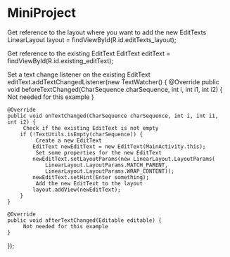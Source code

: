 # MiniProject
 Get reference to the layout where you want to add the new EditTexts
LinearLayout layout = findViewById(R.id.editTexts_layout);

 Get reference to the existing EditText
EditText editText = findViewById(R.id.existing_editText);

 Set a text change listener on the existing EditText
editText.addTextChangedListener(new TextWatcher() {
    @Override
    public void beforeTextChanged(CharSequence charSequence, int i, int i1, int i2) {
         Not needed for this example
    }

    @Override
    public void onTextChanged(CharSequence charSequence, int i, int i1, int i2) {
         Check if the existing EditText is not empty
        if (!TextUtils.isEmpty(charSequence)) {
             Create a new EditText
            EditText newEditText = new EditText(MainActivity.this);
             Set some properties for the new EditText
            newEditText.setLayoutParams(new LinearLayout.LayoutParams(
                LinearLayout.LayoutParams.MATCH_PARENT,
                LinearLayout.LayoutParams.WRAP_CONTENT));
            newEditText.setHint(Enter something);
             Add the new EditText to the layout
            layout.addView(newEditText);
        }
    }

    @Override
    public void afterTextChanged(Editable editable) {
         Not needed for this example
    }
});
